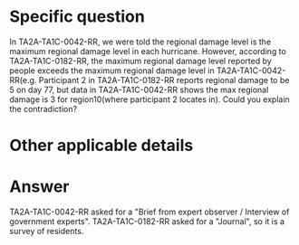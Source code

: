 # Specific question #

In TA2A-TA1C-0042-RR, we were told the regional damage level is the maximum regional damage level in each hurricane. However, according to TA2A-TA1C-0182-RR, the maximum regional damage level reported by people exceeds the maximum regional damage level in TA2A-TA1C-0042-RR(e.g. Participant 2 in TA2A-TA1C-0182-RR reports regional damage to be 5 on day 77, but data in TA2A-TA1C-0042-RR shows the max regional damage is 3 for region10(where participant 2 locates in). Could you explain the contradiction?


# Other applicable details #


# Answer # 

TA2A-TA1C-0042-RR asked for a "Brief from expert observer / Interview of government experts". TA2A-TA1C-0182-RR asked for a "Journal", so it is a survey of residents.
